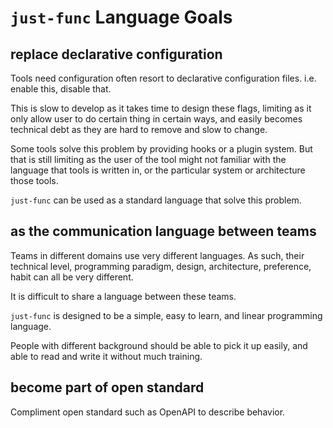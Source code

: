 # `just-func` Language Goals

## replace declarative configuration

Tools need configuration often resort to declarative configuration files.
i.e. enable this, disable that.

This is slow to develop as it takes time to design these flags,
limiting as it only allow user to do certain thing in certain ways,
and easily becomes technical debt as they are hard to remove and slow to change.

Some tools solve this problem by providing hooks or a plugin system.
But that is still limiting as the user of the tool might not familiar with the language that tools is written in,
or the particular system or architecture those tools.

`just-func` can be used as a standard language that solve this problem.

## as the communication language between teams

Teams in different domains use very different languages.
As such, their technical level, programming paradigm, design,
architecture, preference, habit can all be very different.

It is difficult to share a language between these teams.

`just-func` is designed to be a simple, easy to learn, and linear programming language.

People with different background should be able to pick it up easily,
and able to read and write it without much training.

## become part of open standard

Compliment open standard such as OpenAPI to describe behavior.
